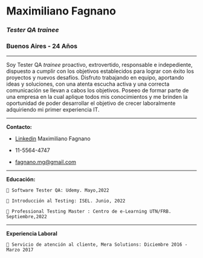 # Maximiliano Fagnano
### *Tester QA trainee*
### Buenos Aires - 24 Años

___

  Soy Tester QA *trainee* proactivo, extrovertido, responsable e indepediente, dispuesto a cumplir con los objetivos establecidos para lograr con éxito los proyectos y nuevos desafíos. 
  Disfruto trabajando en equipo, aportando ideas y soluciones, con una atenta escucha activa y una correcta comunicación se llevan a cabos los objetivos. 
  Poseeo de formar parte de una empresa en la cual aplique todos mis conocimientos y me brinden la oportunidad de poder desarrollar el objetivo de crecer laboralmente adquiriendo mi primer experiencia IT.

___
**Contacto:**
 <!-- Ul-->
* [Linkedin](https://www.linkedin.com/in/maximiliano-fagnano-5808ba120/) Maximiliano Fagnano

* 11-5564-4747
* fagnano.mg@gmail.com

---
**Educación:**

    📜 Software Tester QA: Udemy. Mayo,2022

    📜 Introducción al Testing: ISEL. Junio, 2022

    📜 Professional Testing Master : Centro de e-Learning UTN/FRB. Septiembre,2022 

---
**Experiencia Laboral**

    📌 Servicio de atención al cliente, Mera Solutions: Diciembre 2016 - Marzo 2017
